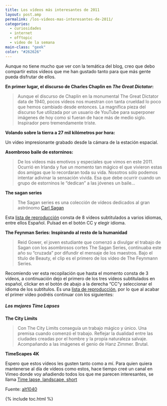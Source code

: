 ```yaml
---
title: Los vídeos más interesantes de 2011
layout: post.amp
permalink: /los-videos-mas-interesantes-de-2011/
categories:
  - curiosidades
  - internet
  - offtopic
  - video de la semana
main-class: "geek"
color: "#262626"
---
```

Aunque no tiene mucho que ver con la temática del blog, creo que debo compartir estos vídeos que me han gustado tanto para que más gente pueda disfrutar de ellos.

**En primer lugar, el discurso de Charles Chaplin en *The Great Dictator*:**

> Aunque el discurso de Chaplin en la monumental The Great Dictator data de 1940, pocos vídeos nos muestran con tanta crueldad lo poco que hemos cambiado desde entonces. La magnífica pieza del discurso fue utilizada por un usuario de YouTube para superponer imágenes de hoy como si fueran de hace más de medio siglo. Inspirador pero tremendamente triste.

<div >
</div>

**Volando sobre la tierra a 27 mil kilómetros por hora:**

Un vídeo impresionante grabado desde la cámara de la estación espacial.

<div >
</div>

**Asombroso baile de estorninos:**

> De los vídeos más emotivos y especiales que vimos en este 2011. Ocurrió en Irlanda y fue un momento tan mágico el que vivieron estas dos amigas que lo recordaran toda su vida. Nosotros sólo podemos intentar adivinar la sensación vivida. Esa que debe ocurrir cuando un grupo de estorninos le “dedican” a las jóvenes un baile…

<div >
</div>

**The sagan series**

> The Sagan series es una colección de vídeos dedicados al gran astrónomo <a target="_balnk" href="http://en.wikipedia.org/wiki/Carl_Sagan">Carl Sagan</a>

Esta <a target="_blank" href="http://www.youtube.com/playlist?list=PL86C7E56DE6C6294E">lista de reproducción</a> consta de 8 vídeos subtitulados a varios idiomas, entre ellos Español. Pulsad en el botón CC y elegir idioma.

<div >
</div>

**The Feynman Series: Inspirando al resto de la humanidad**

> Reid Gower, el joven estudiante que comenzó a divulgar el trabajo de Sagan con los asombrosos cortes The Sagan Series, continuaba este año su “cruzada” por difundir el mensaje de los maestros. Bajo el título de Beauty, el clip es el primero de los vídeo de The Feynmann Series.

Recomiendo ver esta recopilación que hasta el momento consta de 3 vídeos, a continuación dejo el primero de los tres vídeos subtitulados en español, clickar en el botón de abajo a la derecha &#8220;CC&#8221;y seleccionar el idioma de los subtítulos. Es una <a target="_blank" href="http://www.youtube.com/playlist?list=PL7C7908A6B6A1B088">lista de reproducción</a>, por lo que al acabar el primer vídeo podréis continuar con los siguientes:

<div >
</div>

##### Los mejores Time Lapses

**The City Limits**

> Con The City Limits conseguía un trabajo mágico y único. Una premisa cuando comenzó el trabajo. Reflejar la dualidad entre las ciudades creadas por el hombre y la propia naturaleza salvaje. Acompañando a las imágenes el genio de Hanz Zimmer. Brutal.

<div >
</div>

**TimeScapes 4K**

<div >
</div>

Espero que estos vídeos les gusten tanto como a mí. Para quien quiera mantenerse al día de vídeos como estos, hace tiempo creé un canal en Vimeo donde voy añadiendo todos los que me parecen interesantes, se llama <a target="_blank" href="http://vimeo.com/channels/270031">Time lapse, landscape, short</a>

Fuente: <a target="_blank" href="http://alt1040.com/2011/12/los-mejores-videos-de-2011">alt1040</a>



{% include toc.html %}
